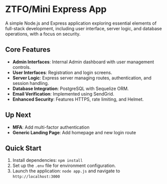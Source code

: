 # ZTFO/Mini Express App

A simple Node.js and Express application exploring essential elements of full-stack development, including user interface, server logic, and database operations, with a focus on security.

## Core Features

- **Admin Interfaces**: Internal Admin dashboard with user management controls.
- **User Interfaces**: Registration and login screens.
- **Server Logic**: Express server managing routes, authentication, and session handling.
- **Database Integration**: PostgreSQL with Sequelize ORM.
- **Email Verification**: Implemented using SendGrid.
- **Enhanced Security**: Features HTTPS, rate limiting, and Helmet.

## Up Next
- **MFA**: Add multi-factor authentication 
- **Generic Landing Page**: Add homepage and new login route

## Quick Start

1. Install dependencies: `npm install`
2. Set up the `.env` file for environment configuration.
3. Launch the application: `node app.js` and navigate to `http://localhost:3000`